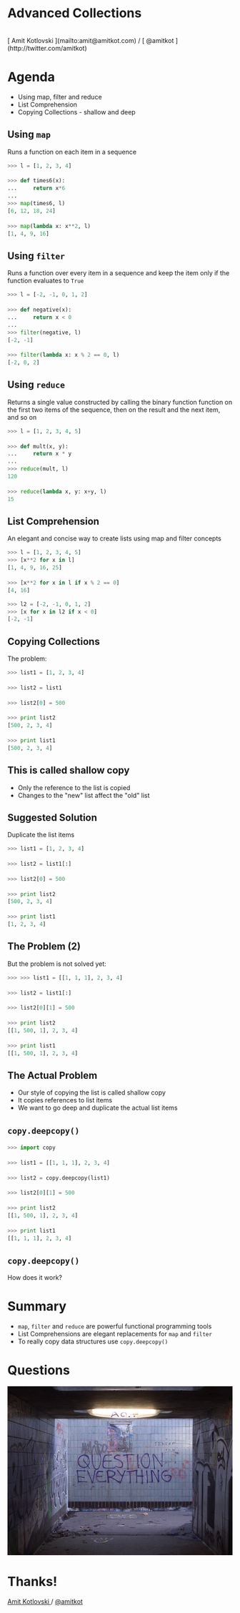 # Advanced Collections

<br/>
[ Amit Kotlovski ](mailto:amit@amitkot.com) / [ @amitkot ](http://twitter.com/amitkot)



# Agenda

- Using map, filter and reduce
- List Comprehension
- Copying Collections - shallow and deep



## Using `map`

Runs a function on each item in a sequence

```python
>>> l = [1, 2, 3, 4]

>>> def times6(x):
...     return x*6
...
>>> map(times6, l)
[6, 12, 18, 24]

>>> map(lambda x: x**2, l)
[1, 4, 9, 16]
```



## Using `filter`

Runs a function over every item in a sequence and keep the item only if the
function evaluates to `True`

```python
>>> l = [-2, -1, 0, 1, 2]

>>> def negative(x):
...     return x < 0
...
>>> filter(negative, l)
[-2, -1]

>>> filter(lambda x: x % 2 == 0, l)
[-2, 0, 2]
```



## Using `reduce`

Returns a single value constructed by calling the binary function function on
the first two items of the sequence, then on the result and the next item, and
so on

```python
>>> l = [1, 2, 3, 4, 5]

>>> def mult(x, y):
...     return x * y
...
>>> reduce(mult, l)
120

>>> reduce(lambda x, y: x+y, l)
15
```



## List Comprehension

An elegant and concise way to create lists using map and filter concepts

```python
>>> l = [1, 2, 3, 4, 5]
>>> [x**2 for x in l]
[1, 4, 9, 16, 25]

>>> [x**2 for x in l if x % 2 == 0]
[4, 16]
```
```python
>>> l2 = [-2, -1, 0, 1, 2]
>>> [x for x in l2 if x < 0]
[-2, -1]
```



## Copying Collections

The problem:

```python
>>> list1 = [1, 2, 3, 4]

>>> list2 = list1

>>> list2[0] = 500

>>> print list2
[500, 2, 3, 4]

>>> print list1
[500, 2, 3, 4]
```



## This is called shallow copy

- Only the reference to the list is copied
- Changes to the "new" list affect the "old" list



## Suggested Solution

Duplicate the list items

```python
>>> list1 = [1, 2, 3, 4]

>>> list2 = list1[:]

>>> list2[0] = 500

>>> print list2
[500, 2, 3, 4]

>>> print list1
[1, 2, 3, 4]
```



## The Problem (2)

But the problem is not solved yet:

```python
>>> >>> list1 = [[1, 1, 1], 2, 3, 4]

>>> list2 = list1[:]

>>> list2[0][1] = 500

>>> print list2
[[1, 500, 1], 2, 3, 4]

>>> print list1
[[1, 500, 1], 2, 3, 4]
```



## The Actual Problem

- Our style of copying the list is called shallow copy
- It copies references to list items
- We want to go deep and duplicate the actual list items



## `copy.deepcopy()`

```python
>>> import copy

>>> list1 = [[1, 1, 1], 2, 3, 4]

>>> list2 = copy.deepcopy(list1)

>>> list2[0][1] = 500

>>> print list2
[[1, 500, 1], 2, 3, 4]

>>> print list1
[[1, 1, 1], 2, 3, 4]
```



## `copy.deepcopy()`

How does it work?



# Summary

- `map`, `filter` and `reduce` are powerful functional programming tools
- List Comprehensions are elegant replacements for `map` and `filter`
- To really copy data structures use `copy.deepcopy()`



# Questions

![Questions](img/q_everything.jpg "Duncan Hull, https://secure.flickr.com/photos/dullhunk/202872717/")



# Thanks!

[ Amit Kotlovski ](mailto:amit@amitkot.com) / [ @amitkot ](http://twitter.com/amitkot)
